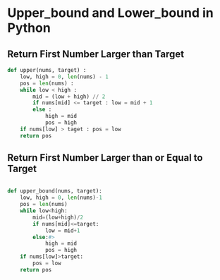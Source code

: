 # Upper_bound and Lower_bound in Python

## Return First Number Larger than Target

```python
def upper(nums, target) :
    low, high = 0, len(nums) - 1
    pos = len(nums) :
    while low < high :
        mid = (low + high) // 2
        if nums[mid] <= target : low = mid + 1
        else : 
            high = mid
            pos = high
    if nums[low] > taget : pos = low
    return pos
```

## Return First Number Larger than or Equal to Target

```python

def upper_bound(nums, target):
    low, high = 0, len(nums)-1
    pos = len(nums)
    while low<high:
        mid=(low+high)/2
        if nums[mid]<=target:
            low = mid+1
        else:#>
            high = mid
            pos = high
    if nums[low]>target:
        pos = low
    return pos
```